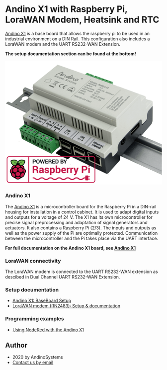 Andino X1 with Raspberry Pi, LoraWAN Modem, Heatsink and RTC
==========

[Andino X1][1] is a base board that allows the raspberry pi to be used in an industrial environment on a DIN Rail. This configuration also includes a LoraWAN modem and the UART RS232-WAN Extension.

**The setup documentation section can be found at the bottom!**

![Andino X1 - Raspberry Pi on DIN Rail](Andino-X1-Raspberry-Pi-in-der-industrie.png)  

### Andino X1
The [Andino X1][1] is a microcontroller board for the Raspberry Pi in a DIN-rail housing for installation in a control cabinet. It is used to adapt digital inputs and outputs for a voltage of 24 V. The X1 has its own microcontroller for precise signal preprocessing and adaptation of signal generators and actuators. It also contains a Raspberry Pi (2/3). The inputs and outputs as well as the power supply of the Pi are optimally protected. Communication between the microcontroller and the Pi takes place via the UART interface.

**For full documentation on the Andino X1 board, see [Andino X1](../../)**

### LoraWAN connectivity
The LoraWAN modem is connected to the UART RS232-WAN extension as descibed in Dual Channel UART RS232-WAN Extension.

### Setup documentation

- [Andino X1: BaseBoard Setup](../../BaseBoard)
- [LoraWAN modem (RN2483): Setup & documentation](../../../Andino-Common/Extensions/LoRaWAN-Modem)

### Programming examples

- [Using NodeRed with the Andino X1](../../../Andino-Common/src/NodeRed) 

Author
-----

* 2020 by AndinoSystems
* [Contact us by email](mailto:info@andino.systems)

[1]:https://andino.systems/andino-x1/

